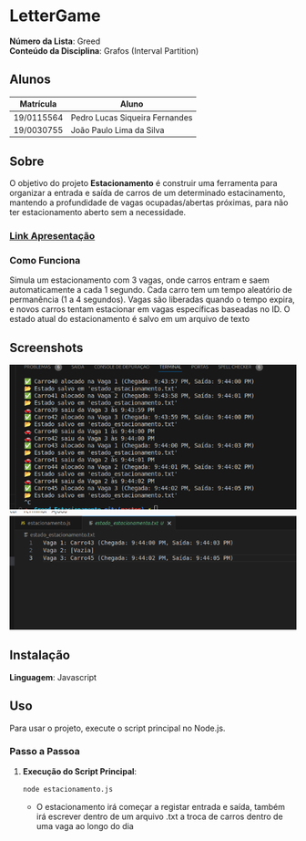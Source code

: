 # LetterGame

**Número da Lista**: Greed<br>
**Conteúdo da Disciplina**: Grafos (Interval Partition)<br>

## Alunos

| Matrícula  | Aluno                          |
| ---------- | ------------------------------ |
| 19/0115564 | Pedro Lucas Siqueira Fernandes |
| 19/0030755 | João Paulo Lima da Silva       |

## Sobre

O objetivo do projeto **Estacionamento** é construir uma ferramenta para organizar a entrada e saída de carros de um determinado estacinamento, mantendo a profundidade de vagas ocupadas/abertas próximas, para não ter estacionamento aberto sem a necessidade.

### [Link Apresentação](https://youtu.be/tNageozpL98)

### Como Funciona
Simula um estacionamento com 3 vagas, onde carros entram e saem automaticamente a cada 1 segundo. Cada carro tem um tempo aleatório de permanência (1 a 4 segundos). Vagas são liberadas quando o tempo expira, e novos carros tentam estacionar em vagas específicas baseadas no ID. O estado atual do estacionamento é salvo em um arquivo de texto
## Screenshots
![Imagem 1](/Screenshot%20from%202025-01-20%2021-46-06.png)
![Imagem 2](/Screenshot%20from%202025-01-20%2021-46-22.png)
## Instalação

**Linguagem**: Javascript<br>

## Uso

Para usar o projeto, execute o script principal no Node.js.

### Passo a Passoa
1. **Execução do Script Principal**:
   ```bash
   node estacionamento.js
   ```
   - O estacionamento irá começar a registar entrada e saída, também irá escrever dentro de um arquivo .txt a troca de carros dentro de uma vaga ao longo do dia